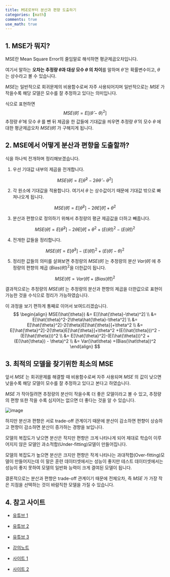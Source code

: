 ```yaml
---
title: MSE로부터 분산과 편향 도출하기
categories: [math]
comments: true
use_math: true
---
```




## 1. MSE가 뭐지?

MSE란 Mean Square Error의 줄임말로 해석하면 평균제곱오차입니다. 

여기서 말하는 **오차는 추정량 $\hat{\theta}$​과 대상 모수 $\theta$​ 의 차이**를 말하며 $\hat{\theta}$​ 은 확률변수이고, $\theta$ 는 상수라고 볼 수 있습니다. 

$MSE$는 일반적으로 회귀문제의 비용함수로써 자주 사용되어지며 일반적으로는 $MSE$ 가 작을수록 해당 모델은 모수를 잘 추정하고 있다는 의미입니다.

식으로 표현하면
$$
MSE(\hat{\theta}) = E[(\hat{\theta}-\theta)^2]
$$
추정량 $\hat{\theta}$​​​​​​​​​​ 에 모수 $\theta$​​​​ 를 뺀 뒤 제곱을 한 값들에 기대값을 씌우면 추정량 $\hat\theta$​ 의 모수 $\theta$​ 에 대한 평균제곱오차 $MSE(\hat{\theta})$​​​ ​​​​​가 구해지게 됩니다.



## 2. MSE에서 어떻게 분산과 편향을 도출할까?

식을 하나씩 전개하며 정리해보겠습니다.

1. 우선 기대값 내부의 제곱을 전개합니다.

$$
MSE(\hat{\theta}) = E[\hat{\theta}^2-2\theta\hat{\theta}-\theta^2]
$$

2. 각 원소에 기대값을 적용합니다. 여기서 $\theta$ 는 상수값이기 때문에 기대값 밖으로 빠져나오게 됩니다. 

$$
MSE(\hat{\theta}) = E[\hat{\theta}^2]-2{\theta}E[\hat{\theta}]+\theta^2
$$

3. 분산과 편향으로 정의하기 위해서 추정량의 평균 제곱값을 더하고 빼줍니다.

$$
MSE(\hat{\theta}) = E[\hat{\theta}^2]-2{\theta}E[\hat{\theta}]+\theta^2  +(E(\hat{\theta}))^2 - (E(\hat{\theta}))^2
$$

4. 전개한 값들을 정리합니다.

$$
MSE(\hat{\theta}) = E[\hat{\theta}^2]-(E(\hat{\theta}))^2
+(E(\hat{\theta}) - \theta)^2
$$

5. 정리한 값들의 의미를 살펴보면 추정량의 $MSE(\hat\theta)$ 는 추정량의 분산 $Var(\hat\theta)$ 에 추정량의 편향의 제곱 $(Bias(\hat\theta))^2$​ 을 더한값이 됩니다.

$$
MSE(\hat{\theta}) = Var(\hat\theta) +(Bias(\hat\theta))^2
$$

결과적으로는 추정량의 $MSE(\hat\theta)$​ 는 추정량의 분산과 편향의 제곱을 더한값으로 표현이 가능한 것을 수식으로 정리가 가능하였습니다.

이 과정을 보기 편하게 통째로 이어서 보여드리겠습니다.
$$
\begin{align}
MSE(\hat{\theta}) &= E[(\hat{\theta}-\theta)^2] \\
&=  E[\hat{\theta}^2-2\theta\hat{\theta}-\theta^2] \\
&= E[\hat{\theta}^2]-2{\theta}E[\hat{\theta}]+\theta^2 \\
&= E[\hat{\theta}^2]-2{\theta}E[\hat{\theta}]+\theta^2  +(E(\hat{\theta}))^2 - (E(\hat{\theta}))^2 \\
&= E[\hat{\theta}^2]-(E(\hat{\theta}))^2
+(E(\hat{\theta}) - \theta)^2 \\
&= Var(\hat\theta) +(Bias(\hat\theta))^2
\end{align}
$$


## 3. 최적의 모델을 찾기위한 최소의 MSE

앞서 $MSE$ 는 회귀문제를 해결할 때 비용함수로써 자주 사용되며 $MSE$ 의 값이 낮으면 낮을수록 해당 모델이 모수를 잘 추정하고 있다고 본다고 하였습니다.

$MSE$​​ 가 작아질려면 추정량의 분산이 작을수록 더 좋은 모델이라고 볼 수 있고, 추정량의 편향 또한 작을 수록 심지어는 없으면 더 좋다는 것을 알 수 있습니다.

![image](https://user-images.githubusercontent.com/51338268/138585615-42c33846-3cdb-4028-9fda-7bae1bbd54d3.png)

하지만 분산과 편향은 서로 trade-off 관계이기 때문에 분산이 감소하면 편향이 상승하고 편향이 감소하면 분산이 증가하는 경향을 보입니다.

모델의 복잡도가 낮으면 분산은 작지만 편향은 크게 나타나게 되어 제대로 학습이 이루어지지 않은 모델인 과소적합(Under-fitting)모델이 만들어집니다.

모델의 복잡도가 높으면 분산은 크지만 편향은 작게 나타나는 과대적합(Over-fitting)모델이 만들어지는데 이 말은 훈련 데이터셋에서는 성능이 좋지만 테스트 데이터셋에서는 성능이 좋지 못하여 모델의 일반화 능력이 크게 결여된 모델이 됩니다. 

결론적으로는 분산과 편향은 trade-off 관계이기 때문에 전체오차, 즉 $MSE$ 가 가장 작은 지점을 선택하는 것이 바람직한 모델을 가질 수 있습니다.



## 4. 참고 사이트

- [유튜브 1](https://www.youtube.com/results?search_query=%ED%99%95%EB%A5%A0%EB%B3%80%EC%88%98+%ED%99%95%EB%A5%A0%EB%B6%84%ED%8F%AC)

- [유튜브 2](https://www.youtube.com/watch?v=-CbVagdHqIQ)

- [유튜브 3](https://www.youtube.com/watch?v=mZwszY3kQBg)

- [강의노트](https://cs182sp21.github.io/static/slides/lec-3.pdf)

- [사이트 1](https://medium.com/mighty-data-science-bootcamp/%EC%B5%9C%EC%84%A0%EC%9D%98-%EB%AA%A8%EB%8D%B8%EC%9D%84-%EC%B0%BE%EC%95%84%EC%84%9C-%EB%B6%80%EC%A0%9C-bias%EC%99%80-variance-%EB%AC%B8%EC%A0%9C-%EC%9D%B4%ED%95%B4%ED%95%98%EA%B8%B0-eccbaa9e0f50)

- [사이트 2](https://doublekpark.blogspot.com/2019/01/4-variance-bias-trade-off.html)
